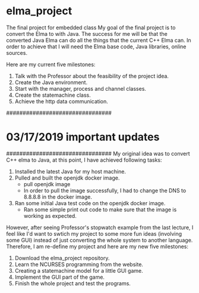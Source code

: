 # elma_project
The final project for embedded class
My goal of the final project is to convert the Elma to with Java.
The success for me will be that the converted Java Elma can do all the things that the current C++ Elma can.
In order to achieve that I will need the Elma base code, Java libraries, online sources.

Here are my current five milestones:
1. Talk with the Professor about the feasibility of the project idea.
2. Create the Java environment.
3. Start with the manager, process and channel classes.
4. Create the statemachine class.
5. Achieve the http data communication.

################################
# 03/17/2019 important updates #
################################
My original idea was to convert C++ elma to Java, at this point, I have achieved following tasks:
   1. Installed the latest Java for my host machine.
   2. Pulled and built the openjdk docker image.
      - pull openjdk image
      - In order to pull the image successfully, I had to change the DNS to 8.8.8.8 in the docker image.
   3. Ran some initial Java test code on the openjdk docker image.
      - Ran some simple print out code to make sure that the image is working as expected.

However, after seeing Professor's stopwatch example from the last lecture, I feel like I'd want to swtich my project to
some more fun ideas (involving some GUI) instead of just converting the whole system to another language. 
Therefore, I am re-define my project and here are my new five milestones:
1. Download the elma_project repository.
2. Learn the NCURSES programming from the website.
3. Creating a statemachine model for a little GUI game.
4. Implement the GUI part of the game.
5. Finish the whole project and test the programs. 